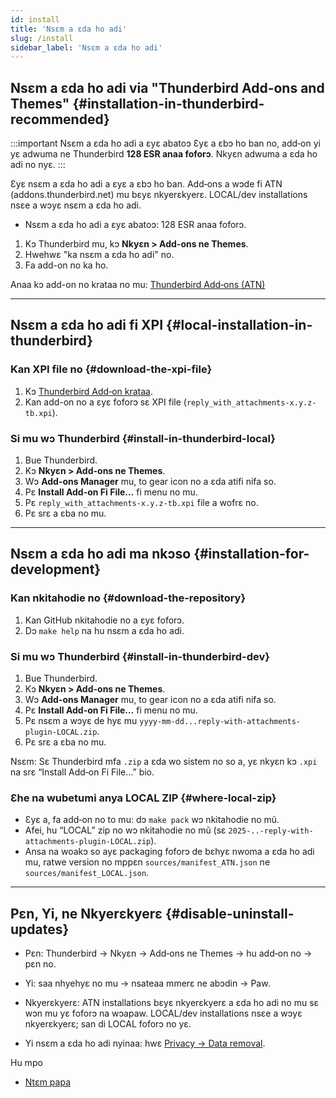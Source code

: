 ```yaml
---
id: install
title: 'Nsɛm a ɛda ho adi'
slug: /install
sidebar_label: 'Nsɛm a ɛda ho adi'
---
```


## Nsɛm a ɛda ho adi via "Thunderbird Add-ons and Themes" {#installation-in-thunderbird-recommended}

:::important Nsɛm a ɛda ho adi a ɛyɛ abatoɔ
Ɛyɛ a ɛbɔ ho ban no, add‑on yi yɛ adwuma ne Thunderbird **128 ESR anaa foforɔ**. Nkyɛn adwuma a ɛda ho adi no nyɛ.
:::

Ɛyɛ nsɛm a ɛda ho adi a ɛyɛ a ɛbɔ ho ban. Add‑ons a wɔde fi ATN (addons.thunderbird.net) mu bɛyɛ nkyerɛkyerɛ. LOCAL/dev installations nsɛe a wɔyɛ nsɛm a ɛda ho adi.

- Nsɛm a ɛda ho adi a ɛyɛ abatoɔ: 128 ESR anaa foforɔ.

1. Kɔ Thunderbird mu, kɔ **Nkyɛn > Add-ons ne Themes**.
2. Hwehwɛ "ka nsɛm a ɛda ho adi" no.
3. Fa add-on no ka ho.

Anaa kɔ add-on no krataa no mu: [Thunderbird Add‑ons (ATN)](https://addons.thunderbird.net/thunderbird/addon/reply-with-attachments)

---

## Nsɛm a ɛda ho adi fi XPI {#local-installation-in-thunderbird}

### Kan XPI file no {#download-the-xpi-file}

1. Kɔ [Thunderbird Add‑on krataa](https://addons.thunderbird.net/thunderbird/addon/reply-with-attachments).
2. Kan add-on no a ɛyɛ foforɔ sɛ XPI file (`reply_with_attachments-x.y.z-tb.xpi`).

### Si mu wɔ Thunderbird {#install-in-thunderbird-local}

1. Bue Thunderbird.
2. Kɔ **Nkyɛn > Add-ons ne Themes**.
3. Wɔ **Add-ons Manager** mu, to gear icon no a ɛda atifi nifa so.
4. Pɛ **Install Add-on Fi File…** fi menu no mu.
5. Pɛ `reply_with_attachments-x.y.z-tb.xpi` file a wofrɛ no.
6. Pɛ srɛ a ɛba no mu.

---

## Nsɛm a ɛda ho adi ma nkɔso {#installation-for-development}

### Kan nkitahodie no {#download-the-repository}

1. Kan GitHub nkitahodie no a ɛyɛ foforɔ.
2. Dɔ `make help` na hu nsɛm a ɛda ho adi.

### Si mu wɔ Thunderbird {#install-in-thunderbird-dev}

1. Bue Thunderbird.
2. Kɔ **Nkyɛn > Add-ons ne Themes**.
3. Wɔ **Add-ons Manager** mu, to gear icon no a ɛda atifi nifa so.
4. Pɛ **Install Add-on Fi File…** fi menu no mu.
5. Pɛ nsɛm a wɔyɛ de hyɛ mu `yyyy-mm-dd...reply-with-attachments-plugin-LOCAL.zip`.
6. Pɛ srɛ a ɛba no mu.

Nsɛm: Sɛ Thunderbird mfa `.zip` a ɛda wo sistem no so a, yɛ nkyɛn kɔ `.xpi` na srɛ “Install Add‑on Fi File…” bio.

### Ɛhe na wubetumi anya LOCAL ZIP {#where-local-zip}

- Ɛyɛ a, fa add‑on no to mu: dɔ `make pack` wɔ nkitahodie no mũ.
- Afei, hu “LOCAL” zip no wɔ nkitahodie no mũ (sɛ `2025-..-reply-with-attachments-plugin-LOCAL.zip`).
- Ansa na woakɔ so ayɛ packaging foforɔ de bɛhyɛ nwoma a ɛda ho adi mu, ratwe version no mppɛn `sources/manifest_ATN.json` ne `sources/manifest_LOCAL.json`.

---

## Pɛn, Yi, ne Nkyerɛkyerɛ {#disable-uninstall-updates}

- Pɛn: Thunderbird → Nkyɛn → Add‑ons ne Themes → hu add‑on no → pɛn no.
- Yi: saa nhyehyɛ no mu → nsateaa mmerɛ ne abɔdin → Paw.
- Nkyerɛkyerɛ: ATN installations bɛyɛ nkyerɛkyerɛ a ɛda ho adi no mu sɛ wɔn mu yɛ foforɔ na wɔapaw. LOCAL/dev installations nsɛe a wɔyɛ nkyerɛkyerɛ; san di LOCAL foforɔ no yɛ.

- Yi nsɛm a ɛda ho adi nyinaa: hwɛ [Privacy → Data removal](privacy#data-removal).

Hu mpo

- [Ntɛm papa](quickstart)
